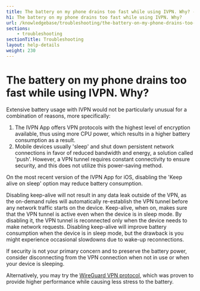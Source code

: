 ```yaml
---
title: The battery on my phone drains too fast while using IVPN. Why? - IVPN Help
h1: The battery on my phone drains too fast while using IVPN. Why?
url: /knowledgebase/troubleshooting/the-battery-on-my-phone-drains-too-fast-while-using-ivpn-why/
sections:
    - troubleshooting
sectionTitle: Troubleshooting
layout: help-details
weight: 230
---
```

# The battery on my phone drains too fast while using IVPN. Why?

Extensive battery usage with IVPN would not be particularly unusual for a combination of reasons, more specifically:

1. The IVPN App offers VPN protocols with the highest level of encryption available, thus using more CPU power, which results in a higher battery consumption as a result.
2. Mobile devices usually 'sleep' and shut down persistent network connections in favor of reduced bandwidth and energy, a solution called 'push'. However, a VPN tunnel requires constant connectivity to ensure security, and this does not utilize this power-saving method.

On the most recent version of the IVPN App for iOS, disabling the 'Keep alive on sleep' option may reduce battery consumption.

<div markdown="1" class="notice notice--warning">
Disabling keep-alive will not result in any data leak outside of the VPN, as the on-demand rules will automatically re-establish the VPN tunnel before any network traffic starts on the device. Keep-alive, when on, makes sure that the VPN tunnel is active even when the device is in sleep mode. By disabling it, the VPN tunnel is reconnected only when the device needs to make network requests. Disabling keep-alive will improve battery consumption when the device is in sleep mode, but the drawback is you might experience occasional slowdowns due to wake-up reconnections.
</div>

If security is not your primary concern and to preserve the battery power, consider disconnecting from the VPN connection when not in use or when your device is sleeping.

Alternatively, you may try the [WireGuard VPN protocol](/knowledgebase/general/wireguard-faq/), which was proven to provide higher performance while causing less stress to the battery.

